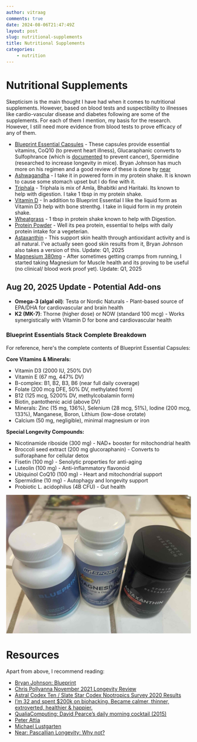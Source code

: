 ```yaml
---
author: vitraag
comments: true
date: 2024-08-06T21:47:49Z
layout: post
slug: nutritional-supplements 
title: Nutritional Supplements
categories:
    - nutrition 
---
```

# Nutritional Supplements
Skepticism is the main thought I have had when it comes to nutritional supplements. However, based on blood tests and suspectibility to illnesses like cardio-vascular disease and diabetes following are some of the supplements. For each of them I mention, my basis for the research. However, I still need more evidence from blood tests to prove efficacy of any of them.

- [Blueprint Essential Capsules]() - These capsules provide essential vitamins, CoQ10 (to prevent heart illness), Glucaraphanic converts to Sulfophrance (which is [documented](https://examine.com/supplements/sulforaphane/) to prevent cancer), Spermidine (researched to increase longevity in mice). Bryan Johnson has much more on his regimen and a good review of these is done by [near](https://near.blog/blueprint-1-0-review/)
- [Ashwagandha](https://www.amazon.com/gp/product/B08L98KD8K) - I take it in powered form in my protein shake. It is known to cause some stomach upset but I do fine with it.
- [Triphala](https://www.amazon.com/Jiva-USDA-Organic-Triphala-Powder/dp/B01N3MOHE8) - Triphala is mix of Amla, Bhabitki and Haritaki. Its known to help with digestion. I take 1 tbsp in my protein shake.
- [Vitamin D](https://www.amazon.com/gp/product/B001N4JYX6) - In addition to Blueprint Essential I like the liquid form as Vitamin D3 help with bone strenthg. I take in liquid form in my protein shake.
- [Wheatgrass](https://www.amazon.com/gp/product/B0788YN5XG) - 1 tbsp in protein shake known to help with Digestion.
- [Protein Powder](https://www.amazon.com/gp/product/B00J074W94/) - Well its pea protein, essential to helps with daily protein intake for a vegeterian.
- [Astaxanthin](https://www.amazon.com/Strength-Astaxanthin-Organic-Coconut-Absorption/dp/B07V574YYY) - This support skin health through antioxidant activity and is all natural. I've actually seen good skin results from it, Bryan Johnson also takes a version of this. Update: Q1, 2025
- [Magnesium 380mg](https://www.amazon.com/dp/B00OHRT7GA) - After sometimes getting cramps from running, I started taking Magnesium for Muscle health and its proving to be useful (no clinical/ blood work proof yet). Update: Q1, 2025

## Aug 20, 2025 Update - Potential Add-ons

- **Omega-3 (algal oil)**: Testa or Nordic Naturals - Plant-based source of EPA/DHA for cardiovascular and brain health
- **K2 (MK-7)**: Thorne (higher dose) or NOW (standard 100 mcg) - Works synergistically with Vitamin D for bone and cardiovascular health

### Blueprint Essentials Stack Complete Breakdown

For reference, here's the complete contents of Blueprint Essential Capsules:

**Core Vitamins & Minerals:**
- Vitamin D3 (2000 IU, 250% DV)
- Vitamin E (67 mg, 447% DV)
- B-complex: B1, B2, B3, B6 (near full daily coverage)
- Folate (200 mcg DFE, 50% DV, methylated form)
- B12 (125 mcg, 5200% DV, methylcobalamin form)
- Biotin, pantothenic acid (above DV)
- Minerals: Zinc (15 mg, 136%), Selenium (28 mcg, 51%), Iodine (200 mcg, 133%), Manganese, Boron, Lithium (low-dose orotate)
- Calcium (50 mg, negligible), minimal magnesium or iron

**Special Longevity Compounds:**
- Nicotinamide riboside (300 mg) - NAD+ booster for mitochondrial health
- Broccoli seed extract (200 mg glucoraphanin) - Converts to sulforaphane for cellular detox
- Fisetin (100 mg) - Senolytic properties for anti-aging
- Luteolin (100 mg) - Anti-inflammatory flavonoid
- Ubiquinol CoQ10 (100 mg) - Heart and mitochondrial support
- Spermidine (10 mg) - Autophagy and longevity support
- Probiotic L. acidophilus (4B CFU) - Gut health

![nutrition with caution](/assets/images/2024/supplements.jpeg)

# Resources
Apart from above, I recommend reading:
- [Bryan Johnson: Blueprint](https://blueprint.bryanjohnson.co/)
- [Chris Pollyanna November 2021 Longevity Review](https://www.longecity.org/forum/blog/221/entry-3686-november-2021-longevity-review/)
- [Astral Codex Ten / Slate Star Codex Nootropics Survey 2020 Results](https://astralcodexten.substack.com/p/nootropics-survey-2020-results)
- [I’m 32 and spent $200k on biohacking. Became calmer, thinner, extroverted, healthier & happier.](https://hackernoon.com/im-32-and-spent-200k-on-biohacking-became-calmer-thinner-extroverted-healthier-happier-2a2e846ae113)
- [QualiaComputing: David Pearce’s daily morning cocktail (2015)](https://qualiacomputing.com/2015/04/15/david-pearces-daily-morning-cocktail-2015/)
- [Peter Attia](https://peterattiamd.com/)
- [Michael Lustgarten](https://michaellustgarten.com/)
- [Near: Pascallian Longevity: Why not?](https://near.blog/pascalian-longevity-why-not/)

